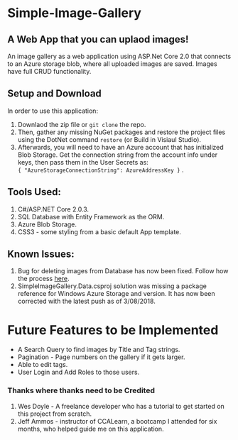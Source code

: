 # Simple-Image-Gallery
## A Web App that you can uplaod images!
An image gallery as a web application using ASP.Net Core 2.0 that connects to an Azure storage blob, where all uploaded images are saved. Images have full CRUD functionality.

## Setup and Download

In order to use this application:
1. Downlaod the zip file or `git clone` the repo.
2. Then, gather any missing NuGet packages and restore the project files using the DotNet command `restore` (or Build in Visiaul Studio). 
3. Afterwards, you will need to have an Azure account that has initialized Blob Storage. Get the connection string from the account info under keys, then pass them in the User Secrets as:      
`{ "AzureStorageConnectionString": AzureAddressKey }` .

## Tools Used:

1. C#/ASP.NET Core 2.0.3.
2. SQL Database with Entity Framework as the ORM.
3. Azure Blob Storage.
4. CSS3 - some styling from a basic default App template.

## Known Issues:

1. Bug for deleting images from Database has now been fixed. Follow how the process [here](https://github.com/johnmcraig/Simple-Image-Gallery/issues/1).
2. SimpleImageGallery.Data.csproj solution was missing a package reference for Windows Azure Storage and version. It has now been corrected with the latest push as of 3/08/2018.

# Future Features to be Implemented

- A Search Query to find images by Title and Tag strings.
- Pagination - Page numbers on the gallery if it gets larger.
- Able to edit tags.
- User Login and Add Roles to those users.

### Thanks where thanks need to be Credited

1. Wes Doyle - A freelance developer who has a tutorial to get started on this project from scratch.
2. Jeff Ammos - instructor of CCALearn, a bootcamp I attended for six months, who helped guide me on this application.

